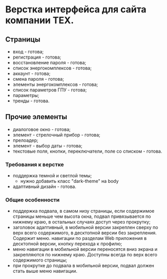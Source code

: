# Верстка интерфейса для сайта компании TEX.

## Страницы

- вход - готова;
- регистрация - готова;
- восстановление пароля - готова;
- список энергокомплексов - готова;
- аккаунт - готова;
- смена пароля - готова;
- элементы энергокомплексов - готова;
- список параметров ГПУ - готова;
- параметры;
- тренды - готова.

## Прочие элементы
- диалоговое окно - готова;
- элемент - стрелочный прибор - готова;
- прелоадер;
- элемент - выбор даты - готова;
- текстовые поля, кнопки, переключатели, поле со списком - готова.

### Требования к верстке
- поддержка темной и светлой темы;
  - нужно добавить класс "dark-theme" на body
- адаптивный дизайн - готова.

### Общие особенности
- поддержка подвала, в самом низу страницы, если содержимое страницы меньше чем высота окна, подвал привязывается по нижнему краю, в остальных случаях доступ через прокрутку;
- заголовок адаптивный, в мобильной версии закреплен сверху по верх всего
  содержимого, в десктопной версии без закрепления. Содержит меню. навигации по разделам Web приложения в десктопной версии, кнопку перехода к профилю;
- меню навигации в мобильной версии переносятся вниз экрана и закрепляются по нижнему краю. Доступны всегда по верх всего содержимого страницы;
- при прокрутке до подвала в мобильной версии, подвал должен стать выше
  меню навигации.